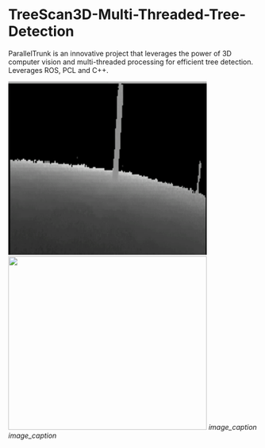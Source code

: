 # TreeScan3D-Multi-Threaded-Tree-Detection
ParallelTrunk is an innovative project that leverages the power of 3D computer vision and multi-threaded processing for efficient tree detection. Leverages ROS, PCL and C++.

<p float="center">
  <img src="assets/Depth Map.gif" width="400" height="350" />
  <img src="assets/Point Cloud.gif" width="400" height="350" />
  <em>image_caption</em>
  <em>image_caption</em>
</p> 
